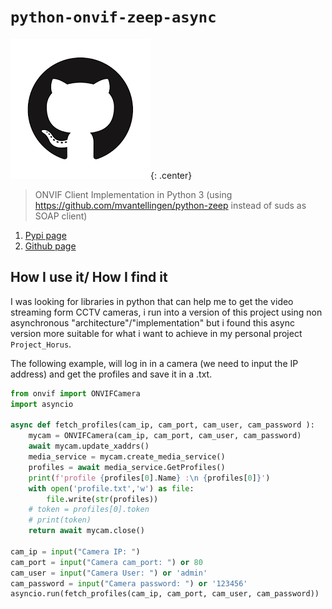 # `python-onvif-zeep-async`

![No_logo](images/githubLogo.png){: .center}

>ONVIF Client Implementation in Python 3 (using https://github.com/mvantellingen/python-zeep instead of suds as SOAP client) 

1. [Pypi page](https://pypi.org/project/onvif-zeep-async/)
2. [Github page](https://github.com/hunterjm/python-onvif-zeep-async)

## How I use it/ How I find it

I was looking for libraries in python that can help me to get the video streaming form CCTV cameras, i run into a version of this project using non asynchronous "architecture"/"implementation" but i found this async version more suitable for what i want to achieve in my personal project `Project_Horus`.

The following example, will log in in a camera (we need to input the IP address) and get the profiles and save it in a .txt.

```python
from onvif import ONVIFCamera
import asyncio

async def fetch_profiles(cam_ip, cam_port, cam_user, cam_password ):
    mycam = ONVIFCamera(cam_ip, cam_port, cam_user, cam_password)
    await mycam.update_xaddrs()
    media_service = mycam.create_media_service()
    profiles = await media_service.GetProfiles()
    print(f'profile {profiles[0].Name} :\n {profiles[0]}')
    with open('profile.txt','w') as file:
        file.write(str(profiles))
    # token = profiles[0].token
    # print(token)
    return await mycam.close()

cam_ip = input("Camera IP: ")
cam_port = input("Camera cam_port: ") or 80
cam_user = input("Camera User: ") or 'admin'
cam_password = input("Camera password: ") or '123456'
asyncio.run(fetch_profiles(cam_ip, cam_port, cam_user, cam_password))
```